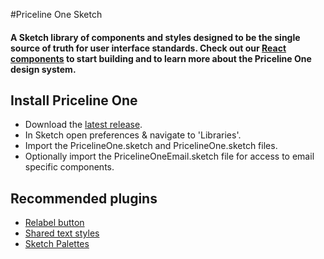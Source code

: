 #Priceline One Sketch

#### A Sketch library of components and styles designed to be the single source of truth for user interface standards. Check out our [React components](https://github.com/pricelinelabs/design-system) to start building and to learn more about the Priceline One design system.

## Install Priceline One
+ Download the [latest release](https://github.com/pricelinelabs/design-system-sketch/releases).
+ In Sketch open preferences & navigate to 'Libraries'.
+ Import the PricelineOne.sketch and PricelineOne.sketch files.
+ Optionally import the PricelineOneEmail.sketch file for access to email specific components.

## Recommended plugins
+ [Relabel button](https://github.com/kenmoore/sketch-relabel-button)
+ [Shared text styles](https://github.com/nilshoenson/shared-text-styles)
+ [Sketch Palettes](https://github.com/andrewfiorillo/sketch-palettes)
